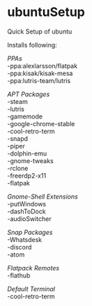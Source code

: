 # ubuntuSetup
Quick Setup of ubuntu

Installs following:

*PPAs* <br /> 
-ppa:alexlarsson/flatpak <br />
-ppa:kisak/kisak-mesa <br />
-ppa:lutris-team/lutris <br />

*APT Packages*<br />
-steam <br />
-lutris <br />
-gamemode <br />
-google-chrome-stable <br />
-cool-retro-term <br />
-snapd <br />
-piper <br />
-dolphin-emu <br />
-gnome-tweaks <br />
-rclone <br />
-freerdp2-x11<br />
-flatpak<br />

*Gnome-Shell Extensions* <br />
-putWindows <br />
-dashToDock <br />
-audioSwitcher <br />

*Snap Packages* <br />
-Whatsdesk <br />
-discord <br />
-atom <br />

*Flatpack Remotes* <br />
-flathub <br />

*Default Terminal* <br />
-cool-retro-term <br />
